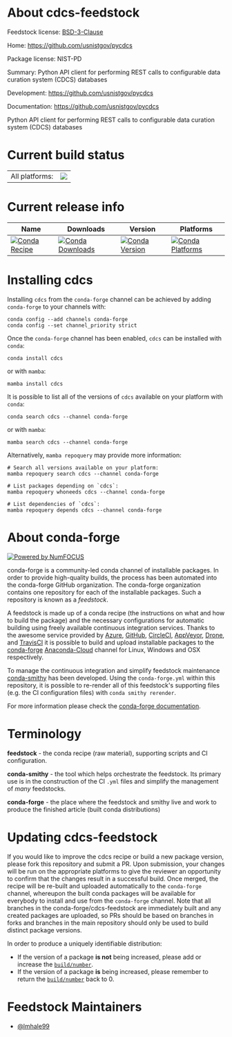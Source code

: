 About cdcs-feedstock
====================

Feedstock license: [BSD-3-Clause](https://github.com/conda-forge/cdcs-feedstock/blob/main/LICENSE.txt)

Home: https://github.com/usnistgov/pycdcs

Package license: NIST-PD

Summary: Python API client for performing REST calls to configurable data curation system (CDCS) databases

Development: https://github.com/usnistgov/pycdcs

Documentation: https://github.com/usnistgov/pycdcs

Python API client for performing REST calls to configurable data curation system (CDCS) databases


Current build status
====================


<table><tr><td>All platforms:</td>
    <td>
      <a href="https://dev.azure.com/conda-forge/feedstock-builds/_build/latest?definitionId=9031&branchName=main">
        <img src="https://dev.azure.com/conda-forge/feedstock-builds/_apis/build/status/cdcs-feedstock?branchName=main">
      </a>
    </td>
  </tr>
</table>

Current release info
====================

| Name | Downloads | Version | Platforms |
| --- | --- | --- | --- |
| [![Conda Recipe](https://img.shields.io/badge/recipe-cdcs-green.svg)](https://anaconda.org/conda-forge/cdcs) | [![Conda Downloads](https://img.shields.io/conda/dn/conda-forge/cdcs.svg)](https://anaconda.org/conda-forge/cdcs) | [![Conda Version](https://img.shields.io/conda/vn/conda-forge/cdcs.svg)](https://anaconda.org/conda-forge/cdcs) | [![Conda Platforms](https://img.shields.io/conda/pn/conda-forge/cdcs.svg)](https://anaconda.org/conda-forge/cdcs) |

Installing cdcs
===============

Installing `cdcs` from the `conda-forge` channel can be achieved by adding `conda-forge` to your channels with:

```
conda config --add channels conda-forge
conda config --set channel_priority strict
```

Once the `conda-forge` channel has been enabled, `cdcs` can be installed with `conda`:

```
conda install cdcs
```

or with `mamba`:

```
mamba install cdcs
```

It is possible to list all of the versions of `cdcs` available on your platform with `conda`:

```
conda search cdcs --channel conda-forge
```

or with `mamba`:

```
mamba search cdcs --channel conda-forge
```

Alternatively, `mamba repoquery` may provide more information:

```
# Search all versions available on your platform:
mamba repoquery search cdcs --channel conda-forge

# List packages depending on `cdcs`:
mamba repoquery whoneeds cdcs --channel conda-forge

# List dependencies of `cdcs`:
mamba repoquery depends cdcs --channel conda-forge
```


About conda-forge
=================

[![Powered by
NumFOCUS](https://img.shields.io/badge/powered%20by-NumFOCUS-orange.svg?style=flat&colorA=E1523D&colorB=007D8A)](https://numfocus.org)

conda-forge is a community-led conda channel of installable packages.
In order to provide high-quality builds, the process has been automated into the
conda-forge GitHub organization. The conda-forge organization contains one repository
for each of the installable packages. Such a repository is known as a *feedstock*.

A feedstock is made up of a conda recipe (the instructions on what and how to build
the package) and the necessary configurations for automatic building using freely
available continuous integration services. Thanks to the awesome service provided by
[Azure](https://azure.microsoft.com/en-us/services/devops/), [GitHub](https://github.com/),
[CircleCI](https://circleci.com/), [AppVeyor](https://www.appveyor.com/),
[Drone](https://cloud.drone.io/welcome), and [TravisCI](https://travis-ci.com/)
it is possible to build and upload installable packages to the
[conda-forge](https://anaconda.org/conda-forge) [Anaconda-Cloud](https://anaconda.org/)
channel for Linux, Windows and OSX respectively.

To manage the continuous integration and simplify feedstock maintenance
[conda-smithy](https://github.com/conda-forge/conda-smithy) has been developed.
Using the ``conda-forge.yml`` within this repository, it is possible to re-render all of
this feedstock's supporting files (e.g. the CI configuration files) with ``conda smithy rerender``.

For more information please check the [conda-forge documentation](https://conda-forge.org/docs/).

Terminology
===========

**feedstock** - the conda recipe (raw material), supporting scripts and CI configuration.

**conda-smithy** - the tool which helps orchestrate the feedstock.
                   Its primary use is in the construction of the CI ``.yml`` files
                   and simplify the management of *many* feedstocks.

**conda-forge** - the place where the feedstock and smithy live and work to
                  produce the finished article (built conda distributions)


Updating cdcs-feedstock
=======================

If you would like to improve the cdcs recipe or build a new
package version, please fork this repository and submit a PR. Upon submission,
your changes will be run on the appropriate platforms to give the reviewer an
opportunity to confirm that the changes result in a successful build. Once
merged, the recipe will be re-built and uploaded automatically to the
`conda-forge` channel, whereupon the built conda packages will be available for
everybody to install and use from the `conda-forge` channel.
Note that all branches in the conda-forge/cdcs-feedstock are
immediately built and any created packages are uploaded, so PRs should be based
on branches in forks and branches in the main repository should only be used to
build distinct package versions.

In order to produce a uniquely identifiable distribution:
 * If the version of a package **is not** being increased, please add or increase
   the [``build/number``](https://docs.conda.io/projects/conda-build/en/latest/resources/define-metadata.html#build-number-and-string).
 * If the version of a package **is** being increased, please remember to return
   the [``build/number``](https://docs.conda.io/projects/conda-build/en/latest/resources/define-metadata.html#build-number-and-string)
   back to 0.

Feedstock Maintainers
=====================

* [@lmhale99](https://github.com/lmhale99/)


